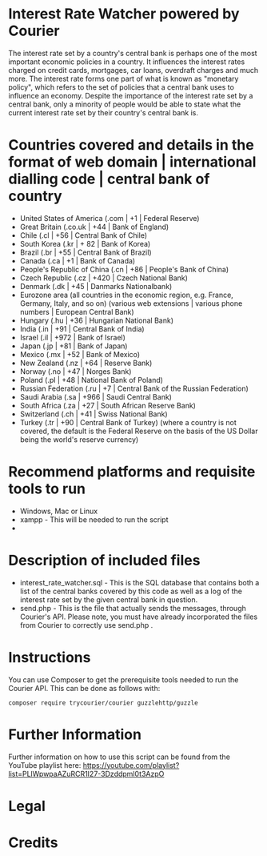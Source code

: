# Interest Rate Watcher powered by Courier
The interest rate set by a country's central bank is perhaps one of the most important economic policies in a country. It influences the interest rates charged on credit cards, mortgages, car loans, overdraft charges and much more. The interest rate forms one part of what is known as "monetary policy", which refers to the set of policies that a central bank uses to influence an economy. Despite the importance of the interest rate set by a central bank, only a minority of people would be able to state what the current interest rate set by their country's central bank is. 

# Countries covered and details in the format of web domain | international dialling code | central bank of country
* United States of America (.com | +1 | Federal Reserve)
* Great Britain (.co.uk | +44 | Bank of England)
* Chile (.cl | +56 | Central Bank of Chile)
* South Korea (.kr | + 82 | Bank of Korea)
* Brazil (.br | +55 | Central Bank of Brazil)
* Canada (.ca | +1 | Bank of Canada)
* People's Republic of China (.cn | +86 | People's Bank of China)
* Czech Republic (.cz | +420 | Czech National Bank)
* Denmark (.dk | +45 | Danmarks Nationalbank)
* Eurozone area (all countries in the economic region, e.g. France, Germany, Italy, and so on) (various web extensions | various phone numbers | European Central Bank)
* Hungary (.hu | +36 | Hungarian National Bank)
* India (.in | +91 | Central Bank of India)
* Israel (.il | +972 | Bank of Israel)
* Japan (.jp | +81 | Bank of Japan)
* Mexico (.mx | +52 | Bank of Mexico)
* New Zealand (.nz | +64 | Reserve Bank)
* Norway (.no | +47 | Norges Bank)
* Poland (.pl | +48 | National Bank of Poland)
* Russian Federation (.ru | +7 | Central Bank of the Russian Federation)
* Saudi Arabia (.sa | +966 | Saudi Central Bank)
* South Africa (.za | +27 | South African Reserve Bank)
* Switzerland (.ch | +41 | Swiss National Bank)
* Turkey (.tr | +90 | Central Bank of Turkey)
(where a country is not covered, the default is the Federal Reserve on the basis of the US Dollar being the world's reserve currency)

# Recommend platforms and requisite tools to run
* Windows, Mac or Linux
* xampp - This will be needed to run the script
* 

# Description of included files
* interest_rate_watcher.sql - This is the SQL database that contains both a list of the central banks covered by this code as well as a log of the interest rate set by the given central bank in question. 
* send.php - This is the file that actually sends the messages, through Courier's API. Please note, you must have already incorporated the files from Courier to correctly use send.php . 

# Instructions
You can use Composer to get the prerequisite tools needed to run the Courier API. This can be done as follows with:

`composer require trycourier/courier guzzlehttp/guzzle `


# Further Information
Further information on how to use this script can be found from the YouTube playlist here: https://youtube.com/playlist?list=PLlWpwpaAZuRCR1I27-3Dzddpml0t3AzpO

# Legal


# Credits
